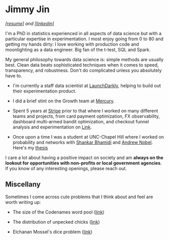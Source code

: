 # Jimmy Jin

*[[resume]](https://yichijin.github.io/files/resume.html) and [[linkedin]](https://www.linkedin.com/in/jimmy-jin-5325ab6/)*

I'm a PhD in statistics experienced in all aspects of data science but with a particular expertise in experimentation. I most enjoy going from 0 to 80 and getting my hands dirty: I love working with production code and moonlighting as a data engineer. Big fan of the t-test, SQL and Spark.

My general philosophy towards data science is: simple methods are usually best. Clean data beats sophisticated techniques when it comes to speed, transparency, and robustness. Don't do complicated unless you absolutely have to.

- I'm currently a staff data scientist at [LaunchDarkly](https://launchdarkly.com/), helping to build out their experimentation product.

- I did a brief stint on the Growth team at [Mercury](https://mercury.com/).

- Spent 5 years at [Stripe](https://stripe.com/) prior to that where I worked on many different teams and projects, from card payment optimization, FX observability, dashboard multi-armed bandit optimization, and checkout funnel analysis and experimentation on [Link](https://link.com/).
    
- Once upon a time I was a student at UNC-Chapel Hill where I worked on probability and networks with  [Shankar Bhamidi](http://www.unc.edu/~bhamidi/)  and  [Andrew Nobel](http://www.unc.edu/~nobel/). Here's my  [thesis](https://cdr.lib.unc.edu/record/uuid:d489c99f-47af-450b-b96b-e86875fdce1e)
    
I care a lot about having a positive impact on society and am  **always on the lookout for opportunities with non-profits or local government agencies**. If you know of any interesting openings, please reach out.

## Miscellany

Sometimes I come across cute problems that I think about and feel are worth writing up:

-   The size of the Codenames word pool ([link](https://yichijin.github.io/files/codenames.pdf))
    
-   The distribution of unpecked chicks ([link](https://yichijin.github.io/files/unpecked.pdf))
    
-   Elchanan Mossel's dice problem ([link](https://yichijin.github.io/files/elchanan.pdf))
